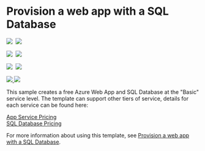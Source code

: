 # Provision a web app with a SQL Database

<IMG SRC="https://azbotstorage.blob.core.windows.net/badges/201-web-app-sql-database/PublicLastTestDate.svg" />&nbsp;
<IMG SRC="https://azbotstorage.blob.core.windows.net/badges/201-web-app-sql-database/PublicDeployment.svg" />&nbsp;

<IMG SRC="https://azbotstorage.blob.core.windows.net/badges/201-web-app-sql-database/FairfaxLastTestDate.svg" />&nbsp;
<IMG SRC="https://azbotstorage.blob.core.windows.net/badges/201-web-app-sql-database/FairfaxDeployment.svg" />&nbsp;

<IMG SRC="https://azbotstorage.blob.core.windows.net/badges/201-web-app-sql-database/BestPracticeResult.svg" />&nbsp;
<IMG SRC="https://azbotstorage.blob.core.windows.net/badges/201-web-app-sql-database/CredScanResult.svg" />&nbsp;

<a href="https://portal.azure.com/#create/Microsoft.Template/uri/https%3A%2F%2Fraw.githubusercontent.com%2Fazure%2Fazure-quickstart-templates%2Fmaster%2F201-web-app-sql-database%2Fazuredeploy.json" target="_blank">
    <img src="http://azuredeploy.net/deploybutton.png"/>
</a>
<a href="http://armviz.io/#/?load=https%3A%2F%2Fraw.githubusercontent.com%2FAzure%2Fazure-quickstart-templates%2Fmaster%2F201-web-app-sql-database%2Fazuredeploy.json" target="_blank">
    <img src="http://armviz.io/visualizebutton.png"/>
</a>

This sample creates a free Azure Web App and SQL Database at the "Basic" service level.  The template can support other tiers of service, details for each service can be found here:

[App Service Pricing](https://azure.microsoft.com/en-us/pricing/details/app-service/)    
[SQL Database Pricing](https://azure.microsoft.com/en-us/pricing/details/sql-database/)

For more information about using this template, see [Provision a web app with a SQL Database](https://azure.microsoft.com/en-us/documentation/articles/app-service-web-arm-with-sql-database-provision/).
